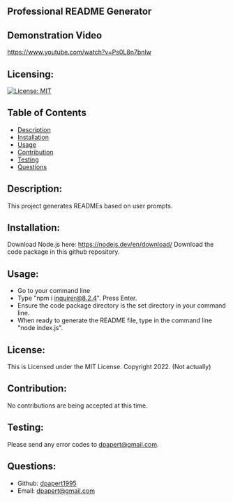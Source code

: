   ## Professional README Generator

  ## Demonstration Video
  https://www.youtube.com/watch?v=Ps0L8n7bnIw

  ## Licensing:
  [![License: MIT](https://img.shields.io/badge/License-MIT-yellow.svg)](https://opensource.org/licenses/MIT)

  ## Table of Contents 
  - [Description](#description)
  - [Installation](#installation)
  - [Usage](#usage)
  - [Contribution](#contribution)
  - [Testing](#testing)
  - [Questions](#questions)
  ## Description:
  This project generates READMEs based on user prompts. 
  ## Installation:
  Download Node.js here: https://nodejs.dev/en/download/
  Download the code package in this github repository.
  ## Usage:
  - Go to your command line
  - Type "npm i inquirer@8.2.4". Press Enter.
  - Ensure the code package directory is the set directory in your command line.
  - When ready to generate the README file, type in the command line "node index.js".
  ## License:
  This is Licensed under the MIT License. Copyright 2022. (Not actually)
  ## Contribution:
  No contributions are being accepted at this time.
  ## Testing:
  Please send any error codes to dpapert@gmail.com.
  ## Questions:
  - Github: [dpapert1995](https://github.com/dpapert1995)
  - Email: dpapert@gmail.com

